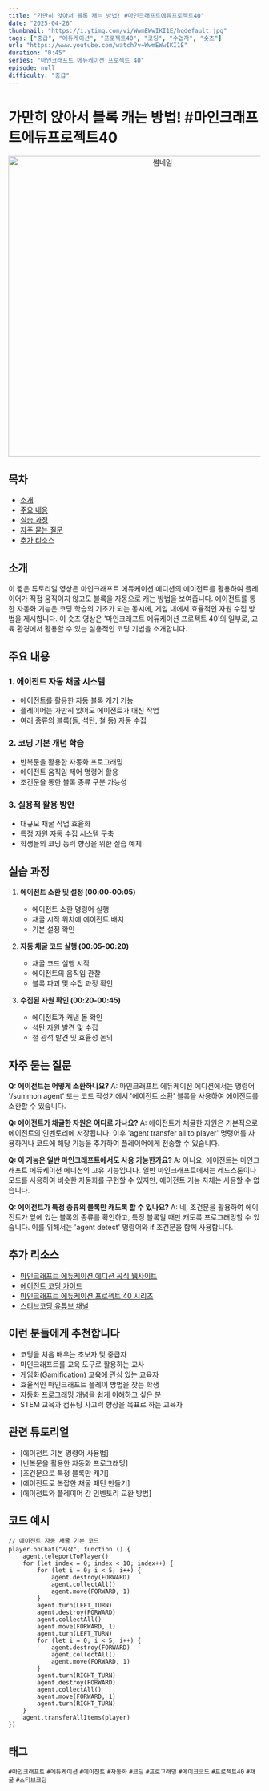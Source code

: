 ```yaml
---
title: "가만히 앉아서 블록 캐는 방법! #마인크래프트에듀프로젝트40"
date: "2025-04-26"
thumbnail: "https://i.ytimg.com/vi/WwmEWwIKI1E/hqdefault.jpg"
tags: ["중급", "에듀케이션", "프로젝트40", "코딩", "수업자", "숏츠"]
url: "https://www.youtube.com/watch?v=WwmEWwIKI1E"
duration: "0:45"
series: "마인크래프트 에듀케이션 프로젝트 40"
episode: null
difficulty: "중급"
---
```


# 가만히 앉아서 블록 캐는 방법! #마인크래프트에듀프로젝트40

<div align="center">
<img src="https://i.ytimg.com/vi/WwmEWwIKI1E/hqdefault.jpg" alt="썸네일" width="600"/>
</div>

## 목차
- [소개](#소개)
- [주요 내용](#주요-내용)
- [실습 과정](#실습-과정)
- [자주 묻는 질문](#자주-묻는-질문)
- [추가 리소스](#추가-리소스)

## 소개
이 짧은 튜토리얼 영상은 마인크래프트 에듀케이션 에디션의 에이전트를 활용하여 플레이어가 직접 움직이지 않고도 블록을 자동으로 캐는 방법을 보여줍니다. 에이전트를 통한 자동화 기능은 코딩 학습의 기초가 되는 동시에, 게임 내에서 효율적인 자원 수집 방법을 제시합니다. 이 숏츠 영상은 '마인크래프트 에듀케이션 프로젝트 40'의 일부로, 교육 환경에서 활용할 수 있는 실용적인 코딩 기법을 소개합니다.

## 주요 내용

### 1. 에이전트 자동 채굴 시스템
- 에이전트를 활용한 자동 블록 캐기 기능
- 플레이어는 가만히 있어도 에이전트가 대신 작업
- 여러 종류의 블록(돌, 석탄, 철 등) 자동 수집

### 2. 코딩 기본 개념 학습
- 반복문을 활용한 자동화 프로그래밍
- 에이전트 움직임 제어 명령어 활용
- 조건문을 통한 블록 종류 구분 가능성

### 3. 실용적 활용 방안
- 대규모 채굴 작업 효율화
- 특정 자원 자동 수집 시스템 구축
- 학생들의 코딩 능력 향상을 위한 실습 예제

## 실습 과정

1. **에이전트 소환 및 설정 (00:00-00:05)**
   - 에이전트 소환 명령어 실행
   - 채굴 시작 위치에 에이전트 배치
   - 기본 설정 확인

2. **자동 채굴 코드 실행 (00:05-00:20)**
   - 채굴 코드 실행 시작
   - 에이전트의 움직임 관찰
   - 블록 파괴 및 수집 과정 확인

3. **수집된 자원 확인 (00:20-00:45)**
   - 에이전트가 캐낸 돌 확인
   - 석탄 자원 발견 및 수집
   - 철 광석 발견 및 효율성 논의

## 자주 묻는 질문

**Q: 에이전트는 어떻게 소환하나요?**
A: 마인크래프트 에듀케이션 에디션에서는 명령어 '/summon agent' 또는 코드 작성기에서 '에이전트 소환' 블록을 사용하여 에이전트를 소환할 수 있습니다.

**Q: 에이전트가 채굴한 자원은 어디로 가나요?**
A: 에이전트가 채굴한 자원은 기본적으로 에이전트의 인벤토리에 저장됩니다. 이후 'agent transfer all to player' 명령어를 사용하거나 코드에 해당 기능을 추가하여 플레이어에게 전송할 수 있습니다.

**Q: 이 기능은 일반 마인크래프트에서도 사용 가능한가요?**
A: 아니요, 에이전트는 마인크래프트 에듀케이션 에디션의 고유 기능입니다. 일반 마인크래프트에서는 레드스톤이나 모드를 사용하여 비슷한 자동화를 구현할 수 있지만, 에이전트 기능 자체는 사용할 수 없습니다.

**Q: 에이전트가 특정 종류의 블록만 캐도록 할 수 있나요?**
A: 네, 조건문을 활용하여 에이전트가 앞에 있는 블록의 종류를 확인하고, 특정 블록일 때만 캐도록 프로그래밍할 수 있습니다. 이를 위해서는 'agent detect' 명령어와 if 조건문을 함께 사용합니다.

## 추가 리소스
- [마인크래프트 에듀케이션 에디션 공식 웹사이트](https://education.minecraft.net/)
- [에이전트 코딩 가이드](https://education.minecraft.net/ko-kr/lessons/hour-of-code)
- [마인크래프트 에듀케이션 프로젝트 40 시리즈](https://www.youtube.com/playlist?list=yourplaylistlink)
- [스티브코딩 유튜브 채널](https://www.youtube.com/c/stevecoding)

## 이런 분들에게 추천합니다
- 코딩을 처음 배우는 초보자 및 중급자
- 마인크래프트를 교육 도구로 활용하는 교사
- 게임화(Gamification) 교육에 관심 있는 교육자
- 효율적인 마인크래프트 플레이 방법을 찾는 학생
- 자동화 프로그래밍 개념을 쉽게 이해하고 싶은 분
- STEM 교육과 컴퓨팅 사고력 향상을 목표로 하는 교육자

## 관련 튜토리얼
- [에이전트 기본 명령어 사용법]
- [반복문을 활용한 자동화 프로그래밍]
- [조건문으로 특정 블록만 캐기]
- [에이전트로 복잡한 채굴 패턴 만들기]
- [에이전트와 플레이어 간 인벤토리 교환 방법]

## 코드 예시
```
// 에이전트 자동 채굴 기본 코드
player.onChat("시작", function () {
    agent.teleportToPlayer()
    for (let index = 0; index < 10; index++) {
        for (let i = 0; i < 5; i++) {
            agent.destroy(FORWARD)
            agent.collectAll()
            agent.move(FORWARD, 1)
        }
        agent.turn(LEFT_TURN)
        agent.destroy(FORWARD)
        agent.collectAll()
        agent.move(FORWARD, 1)
        agent.turn(LEFT_TURN)
        for (let i = 0; i < 5; i++) {
            agent.destroy(FORWARD)
            agent.collectAll()
            agent.move(FORWARD, 1)
        }
        agent.turn(RIGHT_TURN)
        agent.destroy(FORWARD)
        agent.collectAll()
        agent.move(FORWARD, 1)
        agent.turn(RIGHT_TURN)
    }
    agent.transferAllItems(player)
})
```

## 태그
`#마인크래프트` `#에듀케이션` `#에이전트` `#자동화` `#코딩` `#프로그래밍` `#메이크코드` `#프로젝트40` `#채굴` `#스티브코딩`